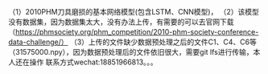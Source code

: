 （1）2010PHM刀具磨损的基本网络模型(包含LSTM、CNN模型)，
（2）该模型没有数据集，因为数据集太大，没有办法上传，有需要的可以去官网下载（https://phmsociety.org/phm_competition/2010-phm-society-conference-data-challenge/）
（3）上传的文件缺少数据预处理之后的文件C1、C4、C6等（31575000.npy），因为数据预处理后的文件依旧很大，需要git lfs进行传输，本人还在操作
 联系方式wechat:18851966813。。。

